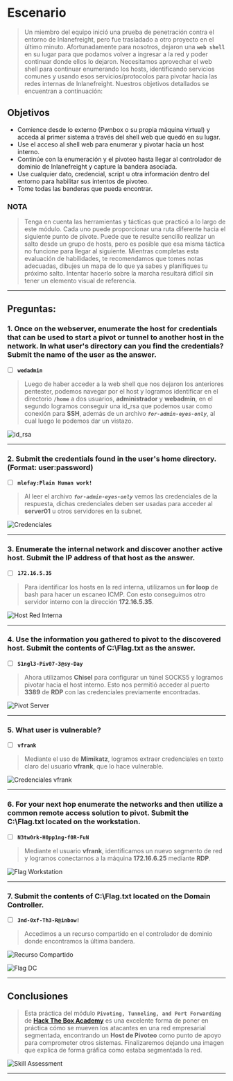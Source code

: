 # Escenario

> Un miembro del equipo inició una prueba de penetración contra el entorno de Inlanefreight, pero fue trasladado a otro proyecto en el último minuto. Afortunadamente para nosotros, dejaron una **`web shell`** en su lugar para que podamos volver a ingresar a la red y poder continuar donde ellos lo dejaron. Necesitamos aprovechar el web shell para continuar enumerando los hosts, identificando servicios comunes y usando esos servicios/protocolos para pivotar hacia las redes internas de Inlanefreight. Nuestros objetivos detallados se encuentran a continuación:

## Objetivos

- Comience desde lo externo (Pwnbox o su propia máquina virtual) y acceda al primer sistema a través del shell web que quedó en su lugar.
- Use el acceso al shell web para enumerar y pivotar hacia un host interno.
- Continúe con la enumeración y el pivoteo hasta llegar al controlador de dominio de Inlanefreight y capture la bandera asociada.
- Use cualquier dato, credencial, script u otra información dentro del entorno para habilitar sus intentos de pivoteo.
- Tome todas las banderas que pueda encontrar.

### NOTA

> Tenga en cuenta las herramientas y tácticas que practicó a lo largo de este módulo. Cada uno puede proporcionar una ruta diferente hacia el siguiente punto de pivote. Puede que te resulte sencillo realizar un salto desde un grupo de hosts, pero es posible que esa misma táctica no funcione para llegar al siguiente. Mientras completas esta evaluación de habilidades, te recomendamos que tomes notas adecuadas, dibujes un mapa de lo que ya sabes y planifiques tu próximo salto. Intentar hacerlo sobre la marcha resultará difícil sin tener un elemento visual de referencia.

---

## Preguntas:

### 1. **Once on the webserver, enumerate the host for credentials that can be used to start a pivot or tunnel to another host in the network. In what user's directory can you find the credentials? Submit the name of the user as the answer.**

- [ ] **`wedadmin`**

> Luego de haber acceder a la web shell que nos dejaron los anteriores pentester, podemos navegar por el host y logramos identificar en el directorio **`/home`** a dos usuarios, **administrador** y **webadmin**, en el segundo logramos conseguir una id_rsa que podemos usar como conexión para **SSH**, además de un archivo ***`for-admin-eyes-only`***, al cual luego le podemos dar un vistazo.

![id_rsa](Imagenes/id_rsa_webadmin.png)

---

### 2. **Submit the credentials found in the user's home directory. (Format: user:password)**

- [ ] **`mlefay:Plain Human work!`**

> Al leer el archivo ***`for-admin-eyes-only`*** vemos las credenciales de la respuesta, dichas credenciales deben ser usadas para acceder al **server01** u otros servidores en la subnet.

![Credenciales](Imagenes/Creds_SubNet_mlefay.png)

---

### 3. **Enumerate the internal network and discover another active host. Submit the IP address of that host as the answer.**

- [ ] **`172.16.5.35`**

> Para identificar los hosts en la red interna, utilizamos un **for loop** de bash para hacer un escaneo ICMP. Con esto conseguimos otro servidor interno con la dirección **172.16.5.35**.

![Host Red Interna](Imagenes/Host-RedInterta.png)

---

### 4. **Use the information you gathered to pivot to the discovered host. Submit the contents of C:\Flag.txt as the answer.**

- [ ] **`S1ngl3-Piv07-3@sy-Day`**

> Ahora utilizamos **Chisel** para configurar un túnel SOCKS5 y logramos pivotar hacia el host interno. Esto nos permitió acceder al puerto **3389** de **RDP** con las credenciales previamente encontradas.

![Pivot Server](Imagenes/pivot-Server1.png)

---

### 5. **What user is vulnerable?**

- [ ] **`vfrank`**

> Mediante el uso de **Mimikatz**, logramos extraer credenciales en texto claro del usuario **vfrank**, que lo hace vulnerable.

![Credenciales vfrank](Imagenes/vfrank-Creds.png)

---

### 6. **For your next hop enumerate the networks and then utilize a common remote access solution to pivot. Submit the C:\Flag.txt located on the workstation.**

- [ ] **`N3tw0rk-H0pp1ng-f0R-FuN`**

> Mediante el usuario **vfrank**, identificamos un nuevo segmento de red y logramos conectarnos a la máquina **172.16.6.25** mediante **RDP**.

![Flag Workstation](Imagenes/flag-172.16.6.25.png)

---

### 7. **Submit the contents of C:\Flag.txt located on the Domain Controller.**

- [ ] **`3nd-0xf-Th3-R@inbow!`**

> Accedimos a un recurso compartido en el controlador de dominio donde encontramos la última bandera.

![Recurso Compartido](Imagenes/Recurso%20compartido.png)

![Flag DC](Imagenes/flag-DC.png)

---

## Conclusiones

> Esta práctica del módulo **`Pivoting, Tunneling, and Port Forwarding`** de [**Hack The Box Academy**](https://academy.hackthebox.com/module/details/158) es una excelente forma de poner en práctica cómo se mueven los atacantes en una red empresarial segmentada, encontrando un **Host de Pivoteo** como punto de apoyo para comprometer otros sistemas. Finalizaremos dejando una imagen que explica de forma gráfica como estaba segmentada la red.

![Skill Assessment](Imagenes/Skill-Assessment.png)

---

